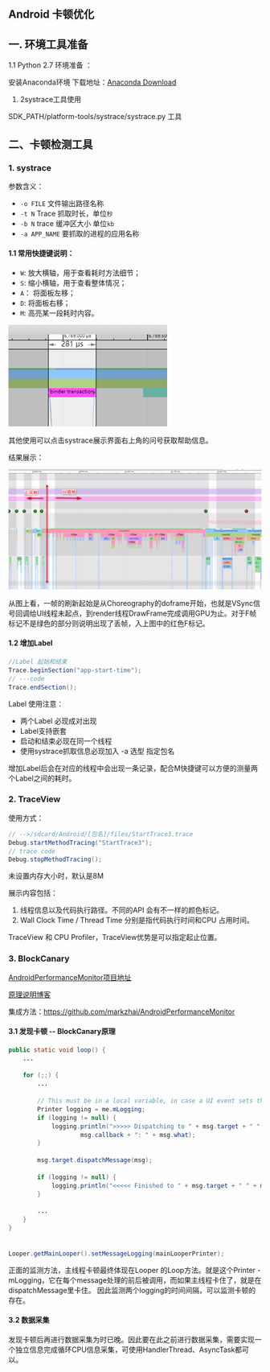 ## Android 卡顿优化





## 一. 环境工具准备

1.1 Python 2.7 环境准备  ： 

安装Anaconda环境 下载地址：[Anaconda Download](https://www.anaconda.com/products/individual)

1. 2systrace工具使用

SDK_PATH/platform-tools/systrace/systrace.py 工具



## 二、卡顿检测工具

### 1.  systrace 

参数含义：

* `-o FILE`   文件输出路径名称
* `-t N`    Trace 抓取时长，单位`秒`
* `-b N`    trace 缓冲区大小 单位`kb`
* `-a APP_NAME` 要抓取的进程的应用名称



#### 1.1 常用快捷键说明：

- `W`: 放大横轴，用于查看耗时方法细节；
- `S`: 缩小横轴，用于查看整体情况；
- `A`： 将面板左移；
- `D`: 将面板右移；
- `M`: 高亮某一段耗时内容。 

![traceView查看阶段耗时](image\traceView查看阶段耗时.png)



其他使用可以点击systrace展示界面右上角的问号获取帮助信息。



结果展示：

![问题帧展示结果](image\问题帧展示结果.png)



从图上看，一帧的刷新起始是从Choreography的doframe开始，也就是VSync信号回调给UI线程未起点，到render线程DrawFrame完成调用GPU为止。对于F帧标记不是绿色的部分则说明出现了丢帧，入上图中的红色F标记。



#### 1.2 增加Label

```java
//Label 起始和结束
Trace.beginSection("app-start-time");
// ---code 
Trace.endSection();
```

Label 使用注意：

* 两个Label 必现成对出现
* Label支持嵌套
* 启动和结束必现在同一个线程
* 使用systrace抓取信息必现加入 -a 选型 指定包名



增加Label后会在对应的线程中会出现一条记录，配合M快捷键可以方便的测量两个Label之间的耗时。



### 2. TraceView

使用方式：

```java
// -->/sdcard/Android/[包名]/files/StartTrace3.trace
Debug.startMethodTracing("StartTrace3");
// trace code
Debug.stopMethodTracing();

```

未设置内存大小时，默认是8M

展示内容包括：

1.  线程信息以及代码执行路径。不同的API 会有不一样的颜色标记。
2.  Wall Clock Time / Thread Time 分别是指代码执行时间和CPU 占用时间。



TraceView 和 CPU Profiler，TraceView优势是可以指定起止位置。





### 3. BlockCanary 

[AndroidPerformanceMonitor项目地址](https://github.com/markzhai/AndroidPerformanceMonitor)

[原理说明博客](http://blog.zhaiyifan.cn/2016/01/16/BlockCanaryTransparentPerformanceMonitor/)



集成方法：https://github.com/markzhai/AndroidPerformanceMonitor

#### 3.1 发现卡顿 -- BlockCanary原理

```java
public static void loop() {
    ...

    for (;;) {
        ...

        // This must be in a local variable, in case a UI event sets the logger
        Printer logging = me.mLogging;
        if (logging != null) {
            logging.println(">>>>> Dispatching to " + msg.target + " " +
                    msg.callback + ": " + msg.what);
        }

        msg.target.dispatchMessage(msg);

        if (logging != null) {
            logging.println("<<<<< Finished to " + msg.target + " " + msg.callback);
        }

        ...
    }
}


Looper.getMainLooper().setMessageLogging(mainLooperPrinter);
```



正面的监测方法，主线程卡顿最终体现在Looper 的Loop方法。就是这个Printer - mLogging，它在每个message处理的前后被调用，而如果主线程卡住了，就是在dispatchMessage里卡住。  因此监测两个logging的时间间隔，可以监测卡顿的存在。



#### 3.2 数据采集

发现卡顿后再进行数据采集为时已晚。因此要在此之前进行数据采集，需要实现一个独立信息完成循环CPU信息采集，可使用HandlerThread、AsyncTask都可以。

